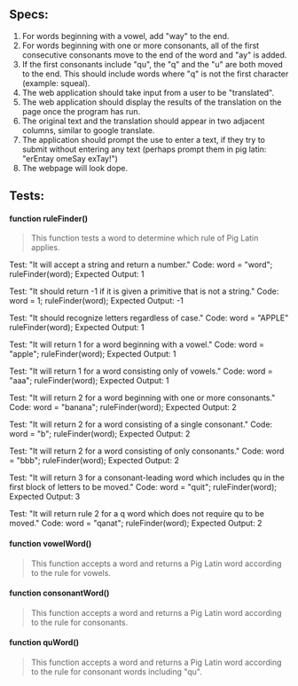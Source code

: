 ## Specs:
1. For words beginning with a vowel, add "way" to the end.
2. For words beginning with one or more consonants, all of the first consecutive consonants move to the end of the word and "ay" is added.
3. If the first consonants include "qu", the "q" and the "u" are both moved to the end. This should include words where "q" is not the first character (example: squeal).
4. The web application should take input from a user to be "translated".
5. The web application should display the results of the translation on the page once the program has run.
6. The original text and the translation should appear in two adjacent columns, similar to google translate.
7. The application should prompt the use to enter a text, if they try to submit without entering any text (perhaps prompt them in pig latin: "erEntay omeSay exTay!")
8. The webpage will look dope.

## Tests:

#### function ruleFinder()
> This function tests a word to determine which rule of Pig Latin applies.

Test: "It will accept a string and return a number."
Code:
word = "word";
ruleFinder(word);
Expected Output: 1

Test: "It should return -1 if it is given a primitive that is not a string."
Code:
word = 1;
ruleFinder(word);
Expected Output: -1

Test: "It should recognize letters regardless of case."
Code:
word = "APPLE"
ruleFinder(word);
Expected Output: 1

Test: "It will return 1 for a word beginning with a vowel."
Code:
word = "apple";
ruleFinder(word);
Expected Output: 1

Test: "It will return 1 for a word consisting only of vowels."
Code:
word = "aaa";
ruleFinder(word);
Expected Output: 1

Test: "It will return 2 for a word beginning with one or more consonants."
Code:
word = "banana";
ruleFinder(word);
Expected Output: 2

Test: "It will return 2 for a word consisting of a single consonant."
Code:
word = "b";
ruleFinder(word);
Expected Output: 2

Test: "It will return 2 for a word consisting of only consonants."
Code:
word = "bbb";
ruleFinder(word);
Expected Output: 2

Test: "It will return 3 for a consonant-leading word which includes qu in the first block of letters to be moved."
Code:
word = "quit";
ruleFinder(word);
Expected Output: 3

Test: "It will return rule 2 for a q word which does not require qu to be moved."
Code:
word = "qanat";
ruleFinder(word);
Expected Output: 2

#### function vowelWord()
 > This function accepts a word and returns a Pig Latin word according to the rule for vowels.

#### function consonantWord()
> This function accepts a word and returns a Pig Latin word according to the rule for consonants.

#### function quWord()
> This function accepts a word and returns a Pig Latin word according to the rule for consonant words including "qu".